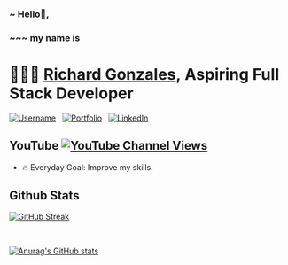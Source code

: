 
### ~ Hello👋,

### ~~~ my name is

# 🔗🔗🔗  [Richard Gonzales][website],&nbsp;Aspiring Full Stack Developer

[![Username](https://img.shields.io/badge/Username-rchadgonzales-darkgreen)][github] &nbsp; [![Portfolio](https://img.shields.io/badge/Portfolio-richardgonzales.netlify.app-darkgreen)][website] &nbsp; [![LinkedIn](https://img.shields.io/badge/LinkedIn-Richard_Gonzales-darkgreen)][linkedin] <!-- [![Profile views](https://gpvc.arturio.dev/rchadgonzales)][github] -->

## YouTube [![YouTube Channel Views](https://img.shields.io/youtube/channel/views/UCHPIcSFr4KbyNmsAGK20-lQ?style=flat&logo=youtube&color=FF0000)][youtube]


- 🔥 Everyday Goal: Improve my skills.
<!-- - ⚡ Fun Fact: I love gaming.
- 🪐 Ruling Planet: Saturn.
- 🔶 Favorite Food: Pizza, Hamburger, Fries.
- Stress Reliever: Ice cream. -->



## Github Stats

 [![GitHub Streak](https://github-readme-streak-stats.herokuapp.com?user=rchadgonzales&theme=hacker)](https://git.io/streak-stats) 

<!-- [![GitHub Streak](https://github-readme-streak-stats.herokuapp.com?user=rchadgonzales&theme=radical)](https://git.io/streak-stats) -->

</br>

 [![Anurag's GitHub stats](https://github-readme-stats.vercel.app/api?username=rchadgonzales&show_icons=true&title_color=20C117&text_color=20C117&icon_color=20C117&border_color=20C117&bg_color=000000)](https://github.com/anuraghazra/github-readme-stats) 

<!-- ![Anurag's GitHub stats](https://github-readme-stats.vercel.app/api?username=rchadgonzales&show_icons=true&theme=radical) -->

<!-- ![](https://komarev.com/ghpvc/?username=your-github-username) -->

<!-- [![Top Langs](https://github-readme-stats.vercel.app/api/top-langs/?username=rchadgonzales)](https://github.com/anuraghazra/github-readme-stats) -->

<!-- [![Readme Quotes](https://quotes-github-readme.vercel.app/api?type=horizontal&theme=dark)](https://github.com/piyushsuthar/github-readme-quotes) -->

<!-- ![Quote](https://github-readme-quotes.herokuapp.com/quote?theme=dark) -->

<!-- ![Quote](https://github-readme-quotes.herokuapp.com/quote?theme=dark&layout=socrates) -->

<!-- ![Quote](https://github-readme-quotes.herokuapp.com/quote?theme=dark&animation=grow_out_in) -->

<!-- ![Quote](https://github-readme-quotes.herokuapp.com/quote?theme=default&animation=default&layout=default&font=default) -->

<!-- ![Quote](https://github-readme-quotes.herokuapp.com/quote?theme=default&animation=default&layout=zues&font=default) -->



[website]: https://richardgonzales.netlify.app
[github]: https://github.com/rchadgonzales
[facebook]: https://www.facebook.com/rchadgonzales
[twitter]: https://twitter.com/rchadgonzales
[youtube]: https://www.youtube.com/channel/UCHPIcSFr4KbyNmsAGK20-lQ
[instagram]: https://instagram.com/rchadgonzales
[linkedin]: https://linkedin.com/in/rchadgonzales



<!-- 
- 👋 Hi, I’m @rchadgonzales
- 👀 I’m interested in ...
- 🌱 I’m currently learning ...
- 💞️ I’m looking to collaborate on ...
- 📫 How to reach me ...
 -->
<!---
rchadgonzales/rchadgonzales is a ✨ special ✨ repository because its `README.md` (this file) appears on your GitHub profile.
You can click the Preview link to take a look at your changes.
--->
